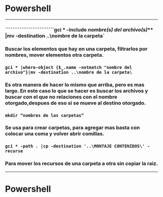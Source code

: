 # Powershell

---

### ```````````````````````````gci * -include *nombre(s) del archivo(s)*** |mv -destination ..\nombre de la carpeta\`

### Buscar los elementos que hay en una carpeta, filtrarlos por nombres, mover elementos otra carpeta.

### `gci * |where-object {$_.name -notmatch "nombre del archivo"}|mv -destination ..\nombre de la carpeta\`

### Es otra manera de hacer lo mismo que arriba, pero es mas largo. En este caso lo que se hacer es buscar los archivos y buscar con el que no relaciones con el nombre otorgado,despues de eso si se mueve al destino otorgado.

### `mkdir “nombres de las carpetas”`

### Se usa para crear carpetas, para agregar mas basta con colocar una coma y volver abrir comillas.

### `gci * -path . |cp -destination '..\MONTAJE CONTENIDOS\' -recurse`

### Para mover los recursos de una carpeta a otra sin copiar la raiz.

---

# Powershell
